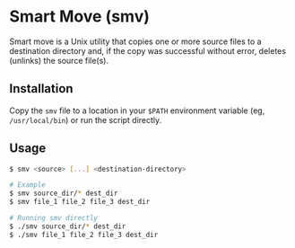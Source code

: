 # Smart Move (smv)

Smart move is a Unix utility that copies one or more source files to a
destination directory and, if the copy was successful without error, deletes
(unlinks) the source file(s).

## Installation

Copy the `smv` file to a location in your `$PATH` environment variable (eg,
`/usr/local/bin`) or run the script directly.

## Usage

```sh
$ smv <source> [...] <destination-directory>

# Example
$ smv source_dir/* dest_dir
$ smv file_1 file_2 file_3 dest_dir

# Running smv directly
$ ./smv source_dir/* dest_dir
$ ./smv file_1 file_2 file_3 dest_dir
```

